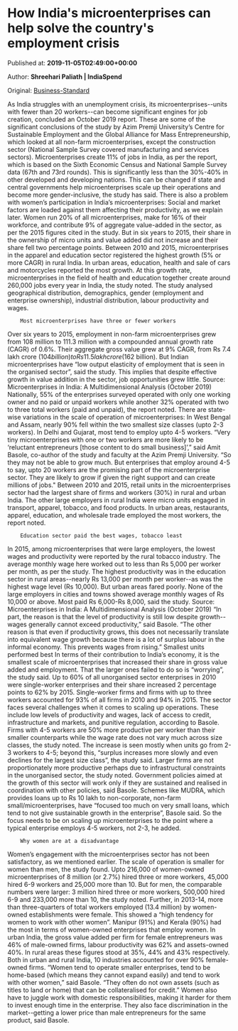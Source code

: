 
# How India's microenterprises can help solve the country's employment crisis

Published at: **2019-11-05T02:49:00+00:00**

Author: **Shreehari Paliath | IndiaSpend**

Original: [Business-Standard](https://www.business-standard.com/article/current-affairs/how-india-s-microenterprises-can-help-solve-the-country-s-employment-crisis-119110500162_1.html)

As India struggles with an unemployment crisis, its microenterprises--units with fewer than 20 workers--can become significant engines for job creation, concluded an October 2019 report.
These are some of the significant conclusions of the study by Azim Premji University’s Centre for Sustainable Employment and the Global Alliance for Mass Entrepreneurship, which looked at all non-farm microenterprises, except the construction sector (National Sample Survey covered manufacturing and services sectors).
Microenterprises create 11% of jobs in India, as per the report, which is based on the Sixth Economic Census and National Sample Survey data (67th and 73rd rounds). This is significantly less than the 30%-40% in other developed and developing nations. This can be changed if state and central governments help microenterprises scale up their operations and become more gender-inclusive, the study has said.
There is also a problem with women’s participation in India’s microenterprises: Social and market factors are loaded against them affecting their productivity, as we explain later. Women run 20% of all microenterprises, make for 16% of their workforce, and contribute 9% of aggregate value-added in the sector, as per the 2015 figures cited in the study. But in six years to 2015, their share in the ownership of micro units and value added did not increase and their share fell two percentage points.
Between 2010 and 2015, microenterprises in the apparel and education sector registered the highest growth (5% or more CAGR) in rural India. In urban areas, education, health and sale of cars and motorcycles reported the most growth. At this growth rate, microenterprises in the field of health and education together create around 260,000 jobs every year in India, the study noted.
The study analysed geographical distribution, demographics, gender (employment and enterprise ownership), industrial distribution, labour productivity and wages.

        Most microenterprises have three or fewer workers
      
Over six years to 2015, employment in non-farm microenterprises grew from 108 million to 111.3 million with a compounded annual growth rate (CAGR) of 0.6%. Their aggregate gross value grew at 9% CAGR, from Rs 7.4 lakh crore ($104 billion) to Rs 11.5 lakh crore ($162 billion).
But Indian microenterprises have “low output elasticity of employment that is seen in the organised sector”, said the study. This implies that despite effective growth in value addition in the sector, job opportunities grew little.
Source: Microenterprises in India: A Multidimensional Analysis (October 2019)
Nationally, 55% of the enterprises surveyed operated with only one working owner and no paid or unpaid workers while another 32% operated with two to three total workers (paid and unpaid), the report noted.
There are state-wise variations in the scale of operation of microenterprises: In West Bengal
and Assam, nearly 90% fell within the two smallest size classes (upto 2-3 workers). In Delhi and Gujarat, most tend to employ upto 4-5 workers.
“Very tiny microenterprises with one or two workers are more likely to be ‘reluctant entrepreneurs [those content to do small business]’,” said Amit Basole, co-author of the study and faculty at the Azim Premji University. “So they may not be able to grow much. But enterprises that employ around 4-5 to say, upto 20 workers are the promising part of the microenterprise sector. They are likely to grow if given the right support and can create millions of jobs."
Between 2010 and 2015, retail units in the microenterprises sector had the largest share of firms and workers (30%) in rural and urban India. The other large employers in rural India were micro units engaged in transport, apparel, tobacco, and food products. In urban areas, restaurants, apparel, education, and wholesale trade employed the most workers, the report noted.

        Education sector paid the best wages, tobacco least
      
In 2015, among microenterprises that were large employers, the lowest wages and productivity were reported by the rural tobacco industry. The average monthly wage here worked out to less than Rs 5,000 per worker per month, as per the study. The highest productivity was in the education sector in rural areas--nearly Rs 13,000 per month per worker--as was the highest wage level (Rs 10,000).
But urban areas fared poorly. None of the large employers in cities and towns showed average monthly wages of Rs 10,000 or above. Most paid Rs 6,000-Rs 8,000, said the study.
Source: Microenterprises in India: A Multidimensional Analysis (October 2019)
“In part, the reason is that the level of productivity is still low despite growth--wages generally cannot exceed productivity,” said Basole. “The other reason is that even if productivity grows, this does not necessarily translate into equivalent wage growth because there is a lot of surplus labour in the informal economy. This prevents wages from rising.”
Smallest units performed best
In terms of their contribution to India’s economy, it is the smallest scale of microenterprises that increased their share in gross value added and employment. That the larger ones failed to do so is “worrying”, the study said.
Up to 60% of all unorganised sector enterprises in 2010 were single-worker enterprises and their share increased 2 percentage points to 62% by 2015. Single-worker firms and firms with up to three workers accounted for 93% of all firms in 2010 and 94% in 2015.
The sector faces several challenges when it comes to scaling up operations. These include low levels of productivity and wages, lack of access to credit, infrastructure and markets, and punitive regulation, according to Basole.
Firms with 4-5 workers are 50% more productive per worker than their smaller counterparts while the wage rate does not vary much across size classes, the study noted. The increase is seen mostly when units go from 2-3 workers to 4-5; beyond this, “surplus increases more slowly and even declines for the largest size class”, the study said. Larger firms are not proportionately more productive perhaps due to infrastructural constraints in the unorganised sector, the study noted.
Government policies aimed at the growth of this sector will work only if they are sustained and realised in coordination with other policies, said Basole. Schemes like MUDRA, which provides loans up to Rs 10 lakh to non-corporate, non-farm small/microenterprises, have “focused too much on very small loans, which tend to not give sustainable growth in the enterprise”, Basole said. So the focus needs to be on scaling up microenterprises to the point where a typical enterprise employs 4-5 workers, not 2-3, he added.

        Why women are at a disadvantage
      
Women’s engagement with the microenterprises sector has not been satisfactory, as we mentioned earlier. The scale of operation is smaller for women than men, the study found. Upto 216,000 of women-owned microenterprises of 8 million (or 2.7%) hired three or more workers, 45,000 hired 6-9 workers and 25,000 more than 10. But for men, the comparable numbers were larger: 3 million hired three or more workers, 500,000 hired 6-9 and 233,000 more than 10, the study noted.
Further, in 2013-14, more than three-quarters of total workers employed (13.4 million) by women-owned establishments were female. This showed a “high tendency for women to work with other women”. Manipur (91%) and Kerala (90%) had the most in terms of women-owned enterprises that employ women.
In urban India, the gross value added per firm for female entrepreneurs was 46% of male-owned firms, labour productivity was 62% and assets-owned 40%. In rural areas these figures stood at 35%, 44% and 43% respectively. Both in urban and rural India, 10 industries accounted for over 90% female-owned firms.
“Women tend to operate smaller enterprises, tend to be home-based (which means they cannot expand easily) and tend to work with other women,” said Basole. “They often do not own assets (such as titles to land or home) that can be collateralised for credit.”
Women also have to juggle work with domestic responsibilities, making it harder for them to invest enough time in the enterprise. They also face discrimination in the market--getting a lower price than male entrepreneurs for the same product, said Basole.
